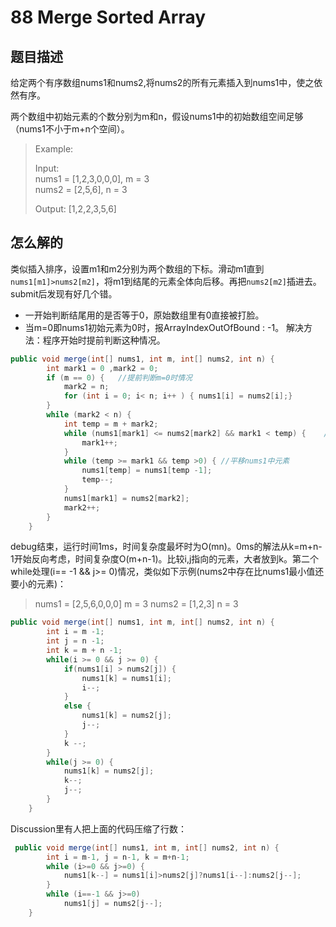 # 88 Merge Sorted Array

## 题目描述

给定两个有序数组nums1和nums2,将nums2的所有元素插入到nums1中，使之依然有序。

两个数组中初始元素的个数分别为m和n，假设nums1中的初始数组空间足够（nums1不小于m+n个空间）。

>Example:
>
>Input:  
>nums1 = [1,2,3,0,0,0], m = 3  
>nums2 = [2,5,6],       n = 3
>
>Output: [1,2,2,3,5,6]

## 怎么解的

类似插入排序，设置m1和m2分别为两个数组的下标。滑动m1直到`nums1[m1]>nums2[m2]`，将m1到结尾的元素全体向后移。再把`nums2[m2]`插进去。submit后发现有好几个错。

- 一开始判断结尾用的是否等于0，原始数组里有0直接被打脸。
- 当m=0即nums1初始元素为0时，报ArrayIndexOutOfBound : -1。 解决方法：程序开始时提前判断这种情况。

```java
public void merge(int[] nums1, int m, int[] nums2, int n) {
        int mark1 = 0 ,mark2 = 0;
        if (m == 0) {   //提前判断m=0时情况
            mark2 = n;
            for (int i = 0; i< n; i++ ) { nums1[i] = nums2[i];}
        }
        while (mark2 < n) {
            int temp = m + mark2;
            while (nums1[mark1] <= nums2[mark2] && mark1 < temp) {    //滑动m1
                mark1++;
            }
            while (temp >= mark1 && temp >0) { //平移nums1中元素
                nums1[temp] = nums1[temp -1];
                temp--;
            }
            nums1[mark1] = nums2[mark2];
            mark2++;
        }
    }
```

debug结束，运行时间1ms，时间复杂度最坏时为O(mn)。0ms的解法从k=m+n-1开始反向考虑，时间复杂度O(m+n-1)。比较i,j指向的元素，大者放到k。第二个while处理(i== -1 && j>= 0)情况，类似如下示例(nums2中存在比nums1最小值还要小的元素)：
>nums1 = [2,5,6,0,0,0]  m = 3
>nums2 = [1,2,3] n = 3

```java
public void merge(int[] nums1, int m, int[] nums2, int n) {
        int i = m -1;
        int j = n -1;
        int k = m + n -1;
        while(i >= 0 && j >= 0) {
            if(nums1[i] > nums2[j]) {
                nums1[k] = nums1[i];
                i--;
            }
            else {
                nums1[k] = nums2[j];
                j--;
            }
            k --;
        }
        while(j >= 0) {
            nums1[k] = nums2[j];
            k--;
            j--;
        }
    }
```

Discussion里有人把上面的代码压缩了行数：

```java
 public void merge(int[] nums1, int m, int[] nums2, int n) {
        int i = m-1, j = n-1, k = m+n-1;
        while (i>=0 && j>=0) {
            nums1[k--] = nums1[i]>nums2[j]?nums1[i--]:nums2[j--];
        }
        while (i==-1 && j>=0)
            nums1[j] = nums2[j--];
    }
```
